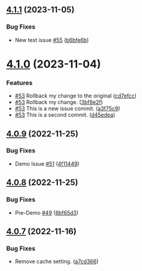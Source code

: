 ## [4.1.1](https://github.com/polinchw/hello-github-webhook/compare/v4.1.0...v4.1.1) (2023-11-05)


### Bug Fixes

* New test issue [#55](https://github.com/polinchw/hello-github-webhook/issues/55) ([b6bfe6b](https://github.com/polinchw/hello-github-webhook/commit/b6bfe6b62f7e6d96a4ca0d513d91388d6c709717))



# [4.1.0](https://github.com/polinchw/hello-github-webhook/compare/v4.0.9...v4.1.0) (2023-11-04)


### Features

* [#53](https://github.com/polinchw/hello-github-webhook/issues/53) Rollback my change to the original ([cd7efcc](https://github.com/polinchw/hello-github-webhook/commit/cd7efcc6b81d669a2bce8867bed5b4e1cabbeb7d))
* [#53](https://github.com/polinchw/hello-github-webhook/issues/53) Rollback my change. ([3bf8e2f](https://github.com/polinchw/hello-github-webhook/commit/3bf8e2f230ff877fa4ded331bb0f0eeda84e9be6))
* [#53](https://github.com/polinchw/hello-github-webhook/issues/53) This is a new issue commit. ([a3f75c9](https://github.com/polinchw/hello-github-webhook/commit/a3f75c9db3c8013841610d73e47fe60730d2e30b))
* [#53](https://github.com/polinchw/hello-github-webhook/issues/53) This is a second commit. ([d45edea](https://github.com/polinchw/hello-github-webhook/commit/d45edea3dd732d94419a9b7c9ac97c97c696ef02))



## [4.0.9](https://github.com/polinchw/hello-github-webhook/compare/v4.0.8...v4.0.9) (2022-11-25)


### Bug Fixes

* Demo Issue [#51](https://github.com/polinchw/hello-github-webhook/issues/51) ([4f11449](https://github.com/polinchw/hello-github-webhook/commit/4f1144977e1734c29b6999334aee54f33e174aff))



## [4.0.8](https://github.com/polinchw/hello-github-webhook/compare/v4.0.7...v4.0.8) (2022-11-25)


### Bug Fixes

* Pre-Demo [#49](https://github.com/polinchw/hello-github-webhook/issues/49) ([8bf65d3](https://github.com/polinchw/hello-github-webhook/commit/8bf65d306852cb743d64b4435c49105e81bd6343))



## [4.0.7](https://github.com/polinchw/hello-github-webhook/compare/v4.0.6...v4.0.7) (2022-11-16)


### Bug Fixes

* Remove cache setting. ([a7cd366](https://github.com/polinchw/hello-github-webhook/commit/a7cd36618f8872464ab044e9557d96bcae103dae))



